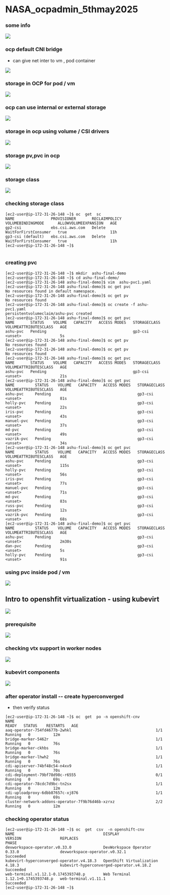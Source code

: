 # NASA_ocpadmin_5thmay2025

### some info 

<img src="info.png">

### ocp default CNI bridge 
- can give net inter to vm , pod container 

<img src="info1.png">

### storage in OCP for pod / vm 

<img src="info2.png">

### ocp can use internal or external storage

<img src="info3.png">

### storage in ocp using volume / CSI drivers 

<img src="info4.png">

### storage pv,pvc in ocp 

<img src="info5.png">

### storage class 

<img src="info6.png">


### checking storage class

```
[ec2-user@ip-172-31-26-148 ~]$ oc  get  sc
NAME                PROVISIONER       RECLAIMPOLICY   VOLUMEBINDINGMODE      ALLOWVOLUMEEXPANSION   AGE
gp2-csi             ebs.csi.aws.com   Delete          WaitForFirstConsumer   true                   11h
gp3-csi (default)   ebs.csi.aws.com   Delete          WaitForFirstConsumer   true                   11h
[ec2-user@ip-172-31-26-148 ~]$ 


```


### creating pvc 

```
[ec2-user@ip-172-31-26-148 ~]$ mkdir  ashu-final-demo
[ec2-user@ip-172-31-26-148 ~]$ cd ashu-final-demo/
[ec2-user@ip-172-31-26-148 ashu-final-demo]$ vim  ashu-pvc1.yaml 
[ec2-user@ip-172-31-26-148 ashu-final-demo]$ oc get pvc
No resources found in default namespace.
[ec2-user@ip-172-31-26-148 ashu-final-demo]$ oc get pv
No resources found
[ec2-user@ip-172-31-26-148 ashu-final-demo]$ oc create -f ashu-pvc1.yaml 
persistentvolumeclaim/ashu-pvc created
[ec2-user@ip-172-31-26-148 ashu-final-demo]$ oc get pvc
NAME       STATUS    VOLUME   CAPACITY   ACCESS MODES   STORAGECLASS   VOLUMEATTRIBUTESCLASS   AGE
ashu-pvc   Pending                                      gp3-csi        <unset>                 5s
[ec2-user@ip-172-31-26-148 ashu-final-demo]$ oc get pv
No resources found
[ec2-user@ip-172-31-26-148 ashu-final-demo]$ oc get pv
No resources found
[ec2-user@ip-172-31-26-148 ashu-final-demo]$ oc get pvc
NAME       STATUS    VOLUME   CAPACITY   ACCESS MODES   STORAGECLASS   VOLUMEATTRIBUTESCLASS   AGE
ashu-pvc   Pending                                      gp3-csi        <unset>                 21s
[ec2-user@ip-172-31-26-148 ashu-final-demo]$ oc get pvc
NAME         STATUS    VOLUME   CAPACITY   ACCESS MODES   STORAGECLASS   VOLUMEATTRIBUTESCLASS   AGE
ashu-pvc     Pending                                      gp3-csi        <unset>                 81s
holly-pvc    Pending                                      gp3-csi        <unset>                 22s
iris-pvc     Pending                                      gp3-csi        <unset>                 43s
manuel-pvc   Pending                                      gp3-csi        <unset>                 37s
md-pvc       Pending                                      gp3-csi        <unset>                 49s
vazrik-pvc   Pending                                      gp3-csi        <unset>                 34s
[ec2-user@ip-172-31-26-148 ashu-final-demo]$ oc get pvc
NAME         STATUS    VOLUME   CAPACITY   ACCESS MODES   STORAGECLASS   VOLUMEATTRIBUTESCLASS   AGE
ashu-pvc     Pending                                      gp3-csi        <unset>                 115s
holly-pvc    Pending                                      gp3-csi        <unset>                 56s
iris-pvc     Pending                                      gp3-csi        <unset>                 77s
manuel-pvc   Pending                                      gp3-csi        <unset>                 71s
md-pvc       Pending                                      gp3-csi        <unset>                 83s
russ-pvc     Pending                                      gp3-csi        <unset>                 12s
vazrik-pvc   Pending                                      gp3-csi        <unset>                 68s
[ec2-user@ip-172-31-26-148 ashu-final-demo]$ oc get pvc
NAME         STATUS    VOLUME   CAPACITY   ACCESS MODES   STORAGECLASS   VOLUMEATTRIBUTESCLASS   AGE
ashu-pvc     Pending                                      gp3-csi        <unset>                 2m30s
dan-pvc      Pending                                      gp3-csi        <unset>                 5s
holly-pvc    Pending                                      gp3-csi        <unset>                 91s

```

### using pvc inside pod / vm 

<img src="pvcn1.png">

## Intro to openshfit virtualization - using kubevirt 

<img src="kubevirt1.png">

### prerequisite 

<img src="kubevirt2.png">

### checking vtx support in worker nodes 

<img src="vtx1.png">

### kubevirt components 

<img src="vtx2.png">

### after operator install -- create hyperconverged 

- then verify status 

```
[ec2-user@ip-172-31-26-148 ~]$ oc  get  po -n openshift-cnv 
NAME                                                              READY   STATUS    RESTARTS   AGE
aaq-operator-754fd4677b-2whkl                                     1/1     Running   0          12m
bridge-marker-5462r                                               1/1     Running   0          76s
bridge-marker-ckhbs                                               1/1     Running   0          76s
bridge-marker-lhwh2                                               1/1     Running   0          76s
cdi-apiserver-74bf48c54-n4xv9                                     1/1     Running   0          70s
cdi-deployment-79bf78d98c-r6555                                   0/1     Running   0          69s
cdi-operator-78cdc7d9bc-tn2sx                                     1/1     Running   0          12m
cdi-uploadproxy-6dbb87657c-xj876                                  1/1     Running   0          69s
cluster-network-addons-operator-7f9b76d46b-xzrxz                  2/2     Running   0          12m

```

### checking operator status 

```
[ec2-user@ip-172-31-26-148 ~]$ oc  get  csv  -n openshift-cnv 
NAME                                       DISPLAY                    VERSION                 REPLACES                                   PHASE
devworkspace-operator.v0.33.0              DevWorkspace Operator      0.33.0                  devworkspace-operator.v0.32.1              Succeeded
kubevirt-hyperconverged-operator.v4.18.3   OpenShift Virtualization   4.18.3                  kubevirt-hyperconverged-operator.v4.18.2   Succeeded
web-terminal.v1.12.1-0.1745393748.p        Web Terminal               1.12.1+0.1745393748.p   web-terminal.v1.11.1                       Succeeded
[ec2-user@ip-172-31-26-148 ~]$ 

```


